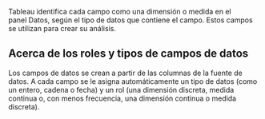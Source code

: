 
Tableau identifica cada campo como una dimensión o medida en el panel Datos, según el tipo de datos que contiene el campo. Estos campos se utilizan para crear su análisis.

## Acerca de los roles y tipos de campos de datos

Los campos de datos se crean a partir de las columnas de la fuente de datos. A cada campo se le asigna automáticamente un tipo de datos (como un entero, cadena o fecha) y un rol (una dimensión discreta, medida continua o, con menos frecuencia, una dimensión continua o medida discreta).


